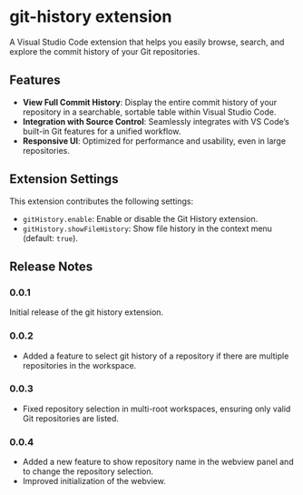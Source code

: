 # git-history extension

A Visual Studio Code extension that helps you easily browse, search, and explore the commit history of your Git repositories.

## Features
- **View Full Commit History**: Display the entire commit history of your repository in a searchable, sortable table within Visual Studio Code.
- **Integration with Source Control**: Seamlessly integrates with VS Code’s built-in Git features for a unified workflow.
- **Responsive UI**: Optimized for performance and usability, even in large repositories.

## Extension Settings

This extension contributes the following settings:

* `gitHistory.enable`: Enable or disable the Git History extension.
* `gitHistory.showFileHistory`: Show file history in the context menu (default: `true`).

## Release Notes

### 0.0.1

Initial release of the git history extension.

### 0.0.2

- Added a feature to select git history of a repository if there are multiple repositories in the workspace.

### 0.0.3

- Fixed repository selection in multi-root workspaces, ensuring only valid Git repositories are listed.

### 0.0.4

- Added a new feature to show repository name in the webview panel and to change the repository selection.
- Improved initialization of the webview.
